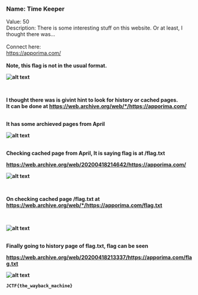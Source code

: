 ### Name: Time Keeper
Value: 50 <br>
Description: There is some interesting stuff on this website. Or at least, I thought there was... <br><br>Connect here:<br><a href="https://apporima.com/">https://apporima.com/</a><br><br><b>Note, this flag is not in the usual format.<b>
<br>

![alt text](https://github.com/PrathmeshPure/CTF-Writeups/tree/master/NahamCon%20CTF/OSINT/Time%20Keeper/chall.png "Challenge")

<br>

**I thought there was** is givint hint to look for history or cached pages.
<br>
It can be done at https://web.archive.org/web/*/https://apporima.com/

<br>
It has some archieved pages from April
<br>

![alt text](https://github.com/PrathmeshPure/CTF-Writeups/tree/master/NahamCon%20CTF/OSINT/Time%20Keeper/1st.png "Output")

<br>
Checking cached page from April, It is saying flag is at /flag.txt

https://web.archive.org/web/20200418214642/https://apporima.com/
<br>

![alt text](https://github.com/PrathmeshPure/CTF-Writeups/tree/master/NahamCon%20CTF/OSINT/Time%20Keeper/2nd.png "Output")

<br>

On checking cached page /flag.txt at https://web.archive.org/web/*/https://apporima.com/flag.txt

<br>

![alt text](https://github.com/PrathmeshPure/CTF-Writeups/tree/master/NahamCon%20CTF/OSINT/Time%20Keeper/3rd.png "Output")

<br>
Finally going to history page of flag.txt, flag can be seen

https://web.archive.org/web/20200418213337/https://apporima.com/flag.txt
<br>

![alt text](https://github.com/PrathmeshPure/CTF-Writeups/tree/master/NahamCon%20CTF/OSINT/Time%20Keeper/flag.png "Flag")

`JCTF{the_wayback_machine}`